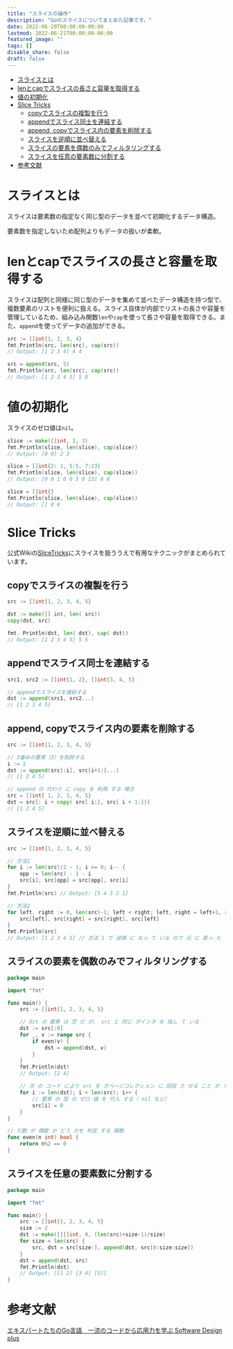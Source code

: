 ```yaml
---
title: "スライスの操作"
description: "Goのスライスについてまとめた記事です。"
date: 2022-06-20T00:00:00-00:00
lastmod: 2022-06-21T00:00:00-00:00
featured_image: ""
tags: []
disable_share: false
draft: false
---
```

- [スライスとは](#スライスとは)
- [lenとcapでスライスの長さと容量を取得する](#lenとcapでスライスの長さと容量を取得する)
- [値の初期化](#値の初期化)
- [Slice Tricks](#slice-tricks)
	- [copyでスライスの複製を行う](#copyでスライスの複製を行う)
	- [appendでスライス同士を連結する](#appendでスライス同士を連結する)
	- [append, copyでスライス内の要素を削除する](#append-copyでスライス内の要素を削除する)
	- [スライスを逆順に並べ替える](#スライスを逆順に並べ替える)
	- [スライスの要素を偶数のみでフィルタリングする](#スライスの要素を偶数のみでフィルタリングする)
	- [スライスを任意の要素数に分割する](#スライスを任意の要素数に分割する)
- [参考文献](#参考文献)

# スライスとは

スライスは要素数の指定なく同じ型のデータを並べて初期化するデータ構造。

要素数を指定しないため配列よりもデータの扱いが柔軟。

# lenとcapでスライスの長さと容量を取得する

スライスは配列と同様に同じ型のデータを集めて並べたデータ構造を持つ型で、複数要素のリストを便利に扱える。スライス自体が内部でリストの長さや容量を管理しているため、組み込み関数`len`や`cap`を使って長さや容量を取得できる。また、`append`を使ってデータの追加ができる。

```go
src := []int{1, 2, 3, 4}
fmt.Println(src, len(src), cap(src))
// Output: [1 2 3 4] 4 4

src = append(src, 5)
fmt.Println(src, len(src), cap(src))
// Output: [1 2 3 4 5] 5 8
```

# 値の初期化

スライスのゼロ値は`nil`。

```go
slice := make([]int, 2, 3)
fmt.Println(slice, len(slice), cap(slice))
// Output: [0 0] 2 3

slice = []int{2: 1, 5:5, 7:13}
fmt.Println(slice, len(slice), cap(slice))
// Output: [0 0 1 0 0 5 0 13] 8 8

slice = []int{}
fmt.Println(slice, len(slice), cap(slice))
// Output: [] 0 0
```

# Slice Tricks

公式Wikiの[SliceTricks](https://github.com/golang/go/wiki/SliceTricks)にスライスを扱ううえで有用なテクニックがまとめられています。

## copyでスライスの複製を行う

```go
src := []int{1, 2, 3, 4, 5}

dst := make([] int, len( src))
copy(dst, src)

fmt. Println(dst, len( dst), cap( dst))
// Output: [1 2 3 4 5] 5 5
```

## appendでスライス同士を連結する

```go
src1, src2 := []int{1, 2}, []int{3, 4, 5}

// appendでスライスを連結する
dst := append(src1, src2...)
// [1 2 3 4 5]
```

## append, copyでスライス内の要素を削除する

```go
src := []int{1, 2, 3, 4, 5}

// 3番めの要素（3）を削除する
i := 2
dst := append(src[:i], src[i+1:]...)
// [1 2 4 5]

// append の 代わり に copy を 利用 する 場合
src = []int{ 1, 2, 3, 4, 5}
dst = src[: i + copy( src[ i:], src[ i + 1:])]
// [1 2 4 5]
```
## スライスを逆順に並べ替える

```go
src := []int{1, 2, 3, 4, 5}

// 方法1
for i := len(src)/2 - 1; i >= 0; i-- {
	opp := len(src) - 1 - i
	src[i], src[opp] = src[opp], src[i]
}
fmt.Println(src) // Output: [5 4 3 2 1]

// 方法2
for left, right := 0, len(src)-1; left < right; left, right = left+1, right-1 {
	src[left], src[right] = src[right], src[left]
}
fmt.Println(src)
// Output: [1 2 3 4 5] // 方法 1 で 逆順 に なっ て いる ので 元 に 戻っ た
```

## スライスの要素を偶数のみでフィルタリングする

```go
package main

import "fmt"

func main() {
	src := []int{1, 2, 3, 4, 5}

	// dst の 要素 は 空 だ が、 src と 同じ ポインタ を 指し て いる
	dst := src[:0]
	for _, v := range src {
		if even(v) {
			dst = append(dst, v)
		}
	}
	fmt.Println(dst)
	// Output: [2 4]

	// 次 の コード により src を ガベージコレクション に 回収 さ せる こと が できる
	for i := len(dst); i < len(src); i++ {
		// 要素 の 型 の ゼロ 値 を 代入 する（ nil など）
		src[i] = 0
	}
}

// 引数 が 偶数 か どう かを 判定 する 関数
func even(n int) bool {
	return n%2 == 0
}
```

## スライスを任意の要素数に分割する

```go
package main

import "fmt"

func main() {
	src := []int{1, 2, 3, 4, 5}
	size := 2
	dst := make([][]int, 0, (len(src)+size-1)/size)
	for size < len(src) {
		src, dst = src[size:], append(dst, src[0:size:size])
	}
	dst = append(dst, src)
	fmt.Println(dst)
	// Output: [[1 2] [3 4] [5]]
}
```

# 参考文献

[エキスパートたちのGo言語　一流のコードから応用力を学ぶ Software Design plus](https://gihyo.jp/book/2022/978-4-297-12519-6)
